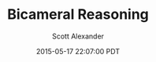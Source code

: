---
layout: podcast
title: "Bicameral Reasoning"
author: Scott Alexander
description: https://slatestarcodex.com/2015/05/17/bicameral-reasoning/
date: 2015-05-17 22:07:00 PDT
length: 1504231
duration: 376
guid: bicameral-reasoning
---